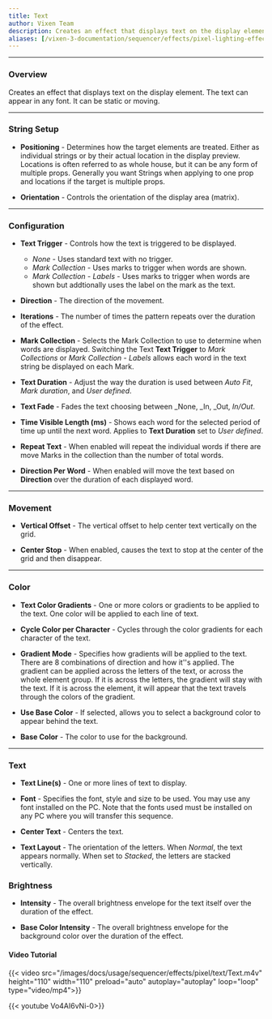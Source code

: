 ```yaml
---
title: Text
author: Vixen Team
description: Creates an effect that displays text on the display element.
aliases: [/vixen-3-documentation/sequencer/effects/pixel-lighting-effects/text/]
---
```


---

### Overview

Creates an effect that displays text on the display element.
The text can appear in any font. It can be static or moving.

---

### String Setup
    
  * **Positioning** - Determines how the target elements are treated.  Either as individual strings or by their actual location in the display preview.
                      Locations is often referred to as whole house, but it can be any form of multiple props. 
                      Generally you want Strings when applying to one prop and locations if the target is multiple props.
  
  * **Orientation** - Controls the orientation of the display area (matrix).

---

### Configuration

* **Text Trigger** - Controls how the text is triggered to be displayed.
    * _None_ - Uses standard text with no trigger.
    * _Mark Collection_ - Uses marks to trigger when words are shown.
    * _Mark Collection - Labels_ - Uses marks to trigger when words are shown but addtionally uses the label on the mark as the text.

* **Direction** - The direction of the movement.

* **Iterations** - The number of times the pattern repeats over the duration of the effect.

* **Mark Collection** - Selects the Mark Collection to use to determine when words are displayed.
                        Switching the Text **Text Trigger** to _Mark Collections_ or _Mark Collection - Labels_ allows each word in the text string be displayed on each Mark.

* **Text Duration** - Adjust the way the duration is used between _Auto Fit_, _Mark duration_, and _User defined_.

* **Text Fade** - Fades the text choosing between _None, _In, _Out, _In/Out_.

* **Time Visible Length (ms)** - Shows each word for the selected period of time up until the next word.  Applies to **Text Duration** set to _User defined_.

* **Repeat Text** - When enabled will repeat the individual words if there are move Marks in the collection than the number of total words.

* **Direction Per Word** - When enabled will move the text based on **Direction** over the duration of each displayed word.

---

### Movement

* **Vertical Offset** - The vertical offset to help center text vertically on the grid.

* **Center Stop** - When enabled, causes the text to stop at the center of the grid and then disappear.

---

### Color

* **Text Color Gradients** - One or more colors or gradients to be applied to the text. One color will be applied to each line of text.

* **Cycle Color per Character** - Cycles through the color gradients for each character of the text.

* **Gradient Mode** - Specifies how gradients will be applied to the text. There are 8 combinations of direction and how it''s applied. 
The gradient can be applied across the letters of the text, or across the whole element group. 
If it is across the letters, the gradient will stay with the text. 
If it is across the element, it will appear that the text travels through the colors of the gradient.

* **Use Base Color** - If selected, allows you to select a background color to appear behind the text.

* **Base Color** - The color to use for the background.
   
---

### Text

* **Text Line(s)** - One or more lines of text to display.

* **Font** - Specifies the font, style and size to be used. You may use any font installed on the PC. Note that the fonts used must be installed on any PC where you will transfer this sequence.

* **Center Text** - Centers the text.

* **Text Layout** - The orientation of the letters. When _Normal_, the text appears normally. When set to _Stacked_, the letters are stacked vertically.

### Brightness

* **Intensity** - The overall brightness envelope for the text itself over the duration of the effect.

* **Base Color Intensity** - The overall brightness envelope for the background color over the duration of the effect.

#### Video Tutorial

{{< video src="/images/docs/usage/sequencer/effects/pixel/text/Text.m4v" height="110" width="110" preload="auto" autoplay="autoplay" loop="loop" type="video/mp4">}}

{{< youtube Vo4AI6vNi-0>}}
